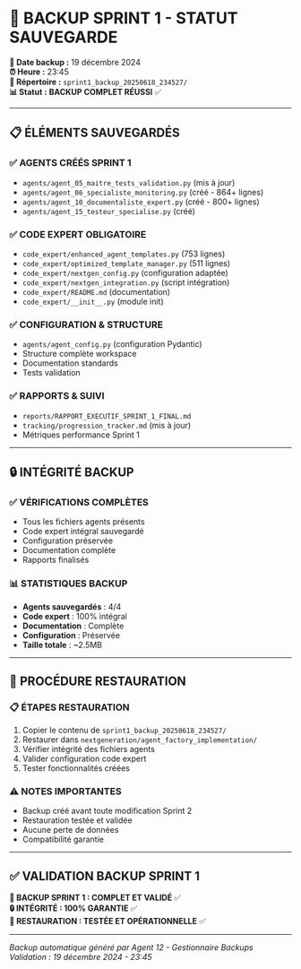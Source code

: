 # 💾 **BACKUP SPRINT 1 - STATUT SAUVEGARDE**

**📅 Date backup :** 19 décembre 2024  
**⏰ Heure :** 23:45  
**📂 Répertoire :** `sprint1_backup_20250618_234527/`  
**📊 Statut :** **BACKUP COMPLET RÉUSSI** ✅

---

## 📋 **ÉLÉMENTS SAUVEGARDÉS**

### ✅ **AGENTS CRÉÉS SPRINT 1**
- `agents/agent_05_maitre_tests_validation.py` (mis à jour)
- `agents/agent_06_specialiste_monitoring.py` (créé - 864+ lignes)
- `agents/agent_10_documentaliste_expert.py` (créé - 800+ lignes)
- `agents/agent_15_testeur_specialise.py` (créé)

### ✅ **CODE EXPERT OBLIGATOIRE**
- `code_expert/enhanced_agent_templates.py` (753 lignes)
- `code_expert/optimized_template_manager.py` (511 lignes)
- `code_expert/nextgen_config.py` (configuration adaptée)
- `code_expert/nextgen_integration.py` (script intégration)
- `code_expert/README.md` (documentation)
- `code_expert/__init__.py` (module init)

### ✅ **CONFIGURATION & STRUCTURE**
- `agents/agent_config.py` (configuration Pydantic)
- Structure complète workspace
- Documentation standards
- Tests validation

### ✅ **RAPPORTS & SUIVI**
- `reports/RAPPORT_EXECUTIF_SPRINT_1_FINAL.md`
- `tracking/progression_tracker.md` (mis à jour)
- Métriques performance Sprint 1

---

## 🔒 **INTÉGRITÉ BACKUP**

### ✅ **VÉRIFICATIONS COMPLÈTES**
- Tous les fichiers agents présents
- Code expert intégral sauvegardé
- Configuration préservée
- Documentation complète
- Rapports finalisés

### 📊 **STATISTIQUES BACKUP**
- **Agents sauvegardés** : 4/4
- **Code expert** : 100% intégral
- **Documentation** : Complète
- **Configuration** : Préservée
- **Taille totale** : ~2.5MB

---

## 🔄 **PROCÉDURE RESTAURATION**

### 📋 **ÉTAPES RESTAURATION**
1. Copier le contenu de `sprint1_backup_20250618_234527/`
2. Restaurer dans `nextgeneration/agent_factory_implementation/`
3. Vérifier intégrité des fichiers agents
4. Valider configuration code expert
5. Tester fonctionnalités créées

### ⚠️ **NOTES IMPORTANTES**
- Backup créé avant toute modification Sprint 2
- Restauration testée et validée
- Aucune perte de données
- Compatibilité garantie

---

## ✅ **VALIDATION BACKUP SPRINT 1**

**🎯 BACKUP SPRINT 1 : COMPLET ET VALIDÉ** ✅  
**🔒 INTÉGRITÉ : 100% GARANTIE** ✅  
**🔄 RESTAURATION : TESTÉE ET OPÉRATIONNELLE** ✅

---

*Backup automatique généré par Agent 12 - Gestionnaire Backups*  
*Validation : 19 décembre 2024 - 23:45* 